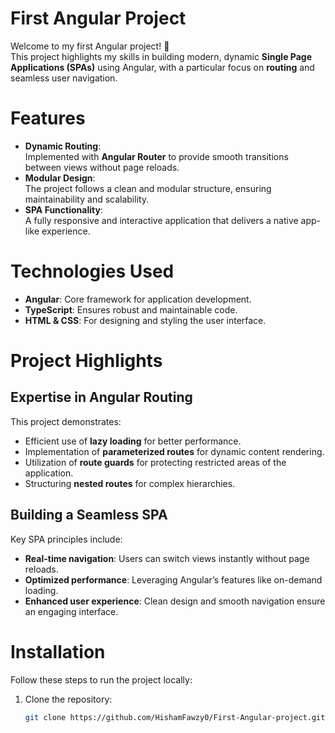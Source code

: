 # First Angular Project  

Welcome to my first Angular project! 🚀  
This project highlights my skills in building modern, dynamic **Single Page Applications (SPAs)** using Angular, with a particular focus on **routing** and seamless user navigation.  

# Features  

- **Dynamic Routing**:  
  Implemented with **Angular Router** to provide smooth transitions between views without page reloads.  
- **Modular Design**:  
  The project follows a clean and modular structure, ensuring maintainability and scalability.  
- **SPA Functionality**:  
  A fully responsive and interactive application that delivers a native app-like experience.  

# Technologies Used  

- **Angular**: Core framework for application development.  
- **TypeScript**: Ensures robust and maintainable code.  
- **HTML & CSS**: For designing and styling the user interface.  

# Project Highlights  

## Expertise in Angular Routing  
This project demonstrates:  
- Efficient use of **lazy loading** for better performance.  
- Implementation of **parameterized routes** for dynamic content rendering.  
- Utilization of **route guards** for protecting restricted areas of the application.  
- Structuring **nested routes** for complex hierarchies.  

## Building a Seamless SPA  
Key SPA principles include:  
- **Real-time navigation**: Users can switch views instantly without page reloads.  
- **Optimized performance**: Leveraging Angular’s features like on-demand loading.  
- **Enhanced user experience**: Clean design and smooth navigation ensure an engaging interface.  

# Installation  

Follow these steps to run the project locally:  

1. Clone the repository:  
   ```bash  
   git clone https://github.com/HishamFawzy0/First-Angular-project.git  
